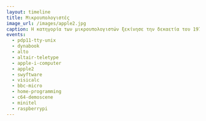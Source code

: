 ```yaml
---
layout: timeline 
title: Μικρουπολογιστές 
image_url: /images/apple2.jpg
caption: Η κατηγορία των μικρουπολογιστών ξεκίνησε την δεκαετία του 1970 δίνοντας την δυνατότητα σε πολλούς χομπίστες να κάνουν δραστηριότητες που μέχρι τότε ήταν πολύ ακριβές, και ταυτόχρονα δημιούργησε μια νέα αγορά για υπολογιστές στα σπίτια και στα σχολεία. 
events:
  - pdp11-tty-unix
  - dynabook
  - alto
  - altair-teletype
  - apple-i-computer
  - apple2
  - swyftware
  - visicalc
  - bbc-micro
  - home-programming
  - c64-demoscene
  - minitel
  - raspberrypi
---
```


